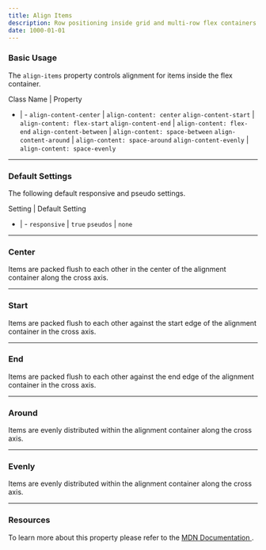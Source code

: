 ```yaml
---
title: Align Items
description: Row positioning inside grid and multi-row flex containers.
date: 1000-01-01
---
```


### Basic Usage

The `align-items` property controls alignment for items inside the flex container.

Class Name | Property
- | -
`align-content-center` | `align-content: center`
`align-content-start` | `align-content: flex-start`
`align-content-end` | `align-content: flex-end`
`align-content-between` | `align-content: space-between`
`align-content-around` | `align-content: space-around`
`align-content-evenly` | `align-content: space-evenly`

---

### Default Settings

The following default responsive and pseudo settings.

Setting | Default Setting
- | -
`responsive` | `true`
`pseudos` | `none`


---


### Center

Items are packed flush to each other in the center of the alignment container along the cross axis.



---

### Start

Items are packed flush to each other against the start edge of the alignment container in the cross axis.


---

### End

Items are packed flush to each other against the end edge of the alignment container in the cross axis.

---

### Around

Items are evenly distributed within the alignment container along the cross axis. 



---

### Evenly

Items are evenly distributed within the alignment container along the cross axis. 



---

### Resources

To learn more about this property please refer to the [MDN Documentation <i class="far fa-external-link ml-6"></i>](https://duckduckgo.com).